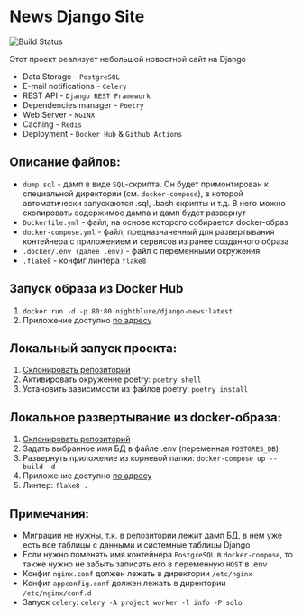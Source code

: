 # News Django Site

![Build Status](https://github.com/nightblure/django-site-docker/actions/workflows/main.yml/badge.svg?branch=main)

Этот проект реализует небольшой новостной сайт на Django
* Data Storage - ```PostgreSQL```
* E-mail notifications - ```Celery```
* REST API - ```Django REST Framework```
* Dependencies manager - ```Poetry```
* Web Server - ```NGINX```
* Caching - ```Redis```
* Deployment - ```Docker Hub``` & ```Github Actions```

## Описание файлов:
  - ```dump.sql``` - дамп в виде ```SQL```-скрипта. Он будет примонтирован к специальной директории (см. ```docker-compose```), в которой автоматически запускаются .sql, .bash скрипты и т.д. В него можно скопировать содержимое дампа и дамп будет развернут
  - ```Dockerfile.yml``` - файл, на основе которого собирается docker-образ
  - ```docker-compose.yml``` - файл, предназначенный для развертывания контейнера с приложением и сервисов из ранее созданного образа
  - ```.docker/.env (далее .env)``` - файл с переменными окружения
  - ```.flake8``` - конфиг линтера ```flake8```

## Запуск образа из Docker Hub
  1. ```docker run -d -p 80:80 nightblure/django-news:latest```
  2. Приложение доступно [по адресу](http://localhost:80/)

## Локальный запуск проекта:
  1. [Склонировать репозиторий](https://github.com/nightblure/django-site-docker.git)
  2. Активировать окружение poetry: ```poetry shell```
  3. Установить зависимости из файлов poetry: ```poetry install```

## Локальное развертывание из docker-образа:
  1. [Склонировать репозиторий](https://github.com/nightblure/django-site-docker.git)
  2. Задать выбранное имя БД в файле .env (переменная ```POSTGRES_DB```)
  3. Развернуть приложение из корневой папки: ```docker-compose up --build -d```
  4. Приложение доступно [по адресу](http://localhost:8000/)
  5. Линтер: ```flake8 .```

## Примечания:
  * Миграции не нужны, т.к. в репозитории лежит дамп БД, в нем уже есть все таблицы с данными и системные таблицы Django
  * Если нужно поменять имя контейнера ```PostgreSQL``` в ```docker-compose```, то также нужно не забыть записать его в переменную ```HOST``` в .env
  * Конфиг ```nginx.conf``` должен лежать в директории ```/etc/nginx```
  * Конфиг ```appconfig.conf``` должен лежать в директории ```/etc/nginx/conf.d```
  * Запуск ```celery```: ```celery -A project worker -l info -P solo```

